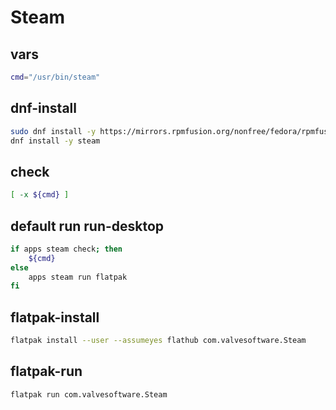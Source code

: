 # Steam


## vars
```sh
cmd="/usr/bin/steam"
```

## dnf-install
```sh
sudo dnf install -y https://mirrors.rpmfusion.org/nonfree/fedora/rpmfusion-nonfree-release-$(rpm -E %fedora).noarch.rpm
dnf install -y steam
```

## check
```sh
[ -x ${cmd} ]
```

## default run run-desktop
```sh
if apps steam check; then
    ${cmd}
else
    apps steam run flatpak
fi
```

## flatpak-install
```sh
flatpak install --user --assumeyes flathub com.valvesoftware.Steam
```

## flatpak-run
```sh
flatpak run com.valvesoftware.Steam
```

